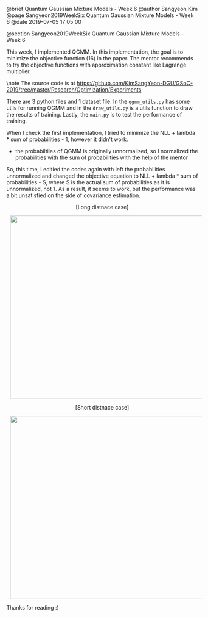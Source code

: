 @brief Quantum Gaussian Mixture Models - Week 6
@author Sangyeon Kim
@page Sangyeon2019WeekSix Quantum Gaussian Mixture Models - Week 6
@date 2019-07-05 17:05:00

@section Sangyeon2019WeekSix Quantum Gaussian Mixture Models - Week 6

This week, I implemented QGMM. In this implementation, the goal is to minimize the objective function (16) in the paper. The mentor recommends to try the objective functions with approximation constant like Lagrange multiplier.

\note The source code is at https://github.com/KimSangYeon-DGU/GSoC-2019/tree/master/Research/Optimization/Experiments

There are 3 python files and 1 dataset file. In the `qgmm_utils.py` has some utils for running QGMM and in the `draw_utils.py` is a utils function to draw the results of training. Lastly, the `main.py` is to test the performance of training. 

When I check the first implementation, I tried to minimize the NLL + lambda * sum of probabilities - 1, however it didn't work.
* the probabiltiies of QGMM is originally unnormalized, so I normalized the probabilities with the sum of probabilities with the help of the mentor

So, this time, I editied the codes again with left the probabilities unnormalized and changed the objective equation to NLL + lambda * sum of probabilities - S, where S is the actual sum of probabilities as it is unnormalized, not 1. As a result, it seems to work, but the performance was a bit unsatisfied on the side of covariance estimation.

<center>
[Long distnace case]
<p>
<img src = "images/qgmm_with_old_faithful.gif" width = "640" height = "480" hspace = "10"/>
</p>

[Short distnace case]
<p>
<img src = "images/qgmm_with_old_faithful2.gif" width = "640" height = "480" hspace = "10"/>
</p>
</center>

Thanks for reading :)

